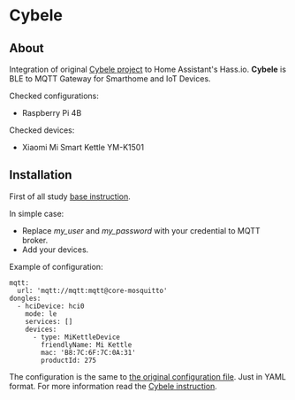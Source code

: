 # Cybele

## About

Integration of original [Cybele project](https://github.com/Hypfer/Cybele) to Home Assistant's Hass.io.
**Cybele** is BLE to MQTT Gateway for Smarthome and IoT Devices.

Checked configurations:
- Raspberry Pi 4B

Checked devices:
- Xiaomi Mi Smart Kettle YM-K1501

## Installation

First of all study [base instruction](../README.md).

In simple case:
- Replace _my_user_ and _my_password_ with your credential to MQTT broker.
- Add your devices.

Example of configuration:
```
mqtt:
  url: 'mqtt://mqtt:mqtt@core-mosquitto'
dongles:
  - hciDevice: hci0
    mode: le
    services: []
    devices:
      - type: MiKettleDevice
        friendlyName: Mi Kettle
        mac: 'B8:7C:6F:7C:0A:31'
        productId: 275
```

The configuration is the same to [the original configuration file](https://github.com/Hypfer/Cybele/blob/master/config.default.json). Just in YAML format.
For more information read the [Cybele instruction](https://github.com/Hypfer/Cybele/blob/master/Readme.md).